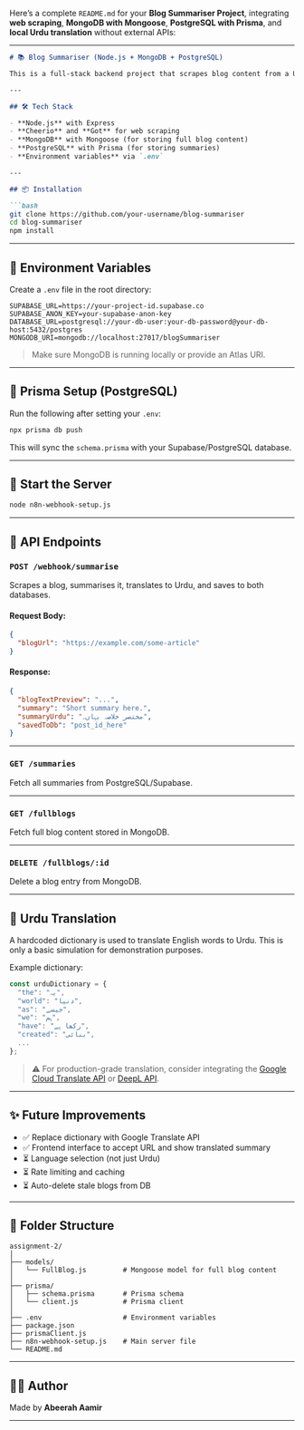 Here’s a complete `README.md` for your **Blog Summariser Project**, integrating **web scraping**, **MongoDB with Mongoose**, **PostgreSQL with Prisma**, and **local Urdu translation** without external APIs:

---

````markdown
# 📚 Blog Summariser (Node.js + MongoDB + PostgreSQL)

This is a full-stack backend project that scrapes blog content from a URL, generates a short summary, translates it to Urdu (using a simple dictionary), and saves the results to both **MongoDB** and **PostgreSQL** using **Mongoose** and **Prisma** respectively.

---

## 🛠 Tech Stack

- **Node.js** with Express
- **Cheerio** and **Got** for web scraping
- **MongoDB** with Mongoose (for storing full blog content)
- **PostgreSQL** with Prisma (for storing summaries)
- **Environment variables** via `.env`

---

## 📦 Installation

```bash
git clone https://github.com/your-username/blog-summariser
cd blog-summariser
npm install
````

---

## 🔐 Environment Variables

Create a `.env` file in the root directory:

```env
SUPABASE_URL=https://your-project-id.supabase.co
SUPABASE_ANON_KEY=your-supabase-anon-key
DATABASE_URL=postgresql://your-db-user:your-db-password@your-db-host:5432/postgres
MONGODB_URI=mongodb://localhost:27017/blogSummariser
```

> Make sure MongoDB is running locally or provide an Atlas URI.

---

## 🧾 Prisma Setup (PostgreSQL)

Run the following after setting your `.env`:

```bash
npx prisma db push
```

This will sync the `schema.prisma` with your Supabase/PostgreSQL database.

---

## 🚀 Start the Server

```bash
node n8n-webhook-setup.js
```

---

## 📮 API Endpoints

### `POST /webhook/summarise`

Scrapes a blog, summarises it, translates to Urdu, and saves to both databases.

#### Request Body:

```json
{
  "blogUrl": "https://example.com/some-article"
}
```

#### Response:

```json
{
  "blogTextPreview": "...",
  "summary": "Short summary here.",
  "summaryUrdu": "مختصر خلاصہ یہاں۔",
  "savedToDb": "post_id_here"
}
```

---

### `GET /summaries`

Fetch all summaries from PostgreSQL/Supabase.

---

### `GET /fullblogs`

Fetch full blog content stored in MongoDB.

---

### `DELETE /fullblogs/:id`

Delete a blog entry from MongoDB.

---

## 🧠 Urdu Translation

A hardcoded dictionary is used to translate English words to Urdu. This is only a basic simulation for demonstration purposes.

Example dictionary:

```js
const urduDictionary = {
  "the": "یہ",
  "world": "دنیا",
  "as": "جیسے",
  "we": "ہم",
  "have": "رکھا ہے",
  "created": "بنائی",
  ...
};
```

> ⚠️ For production-grade translation, consider integrating the [Google Cloud Translate API](https://cloud.google.com/translate) or [DeepL API](https://www.deepl.com/pro-api).

---

## ✨ Future Improvements

* ✅ Replace dictionary with Google Translate API
* ✅ Frontend interface to accept URL and show translated summary
* ⏳ Language selection (not just Urdu)
* ⏳ Rate limiting and caching
* ⏳ Auto-delete stale blogs from DB

---

## 📁 Folder Structure

```
assignment-2/
│
├── models/
│   └── FullBlog.js         # Mongoose model for full blog content
│
├── prisma/
│   ├── schema.prisma       # Prisma schema
│   └── client.js           # Prisma client
│
├── .env                    # Environment variables
├── package.json
├── prismaClient.js
├── n8n-webhook-setup.js    # Main server file
└── README.md
```

---

## 👩‍💻 Author

Made  by **Abeerah Aamir**

---

